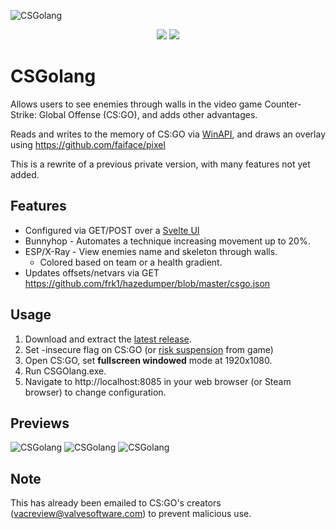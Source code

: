 ![CSGolang](https://i.imgur.com/LNNcd3u.png "Logo CSGolang")

<p align="center">
  <a href="https://forthebadge.com"><img src="https://forthebadge.com/images/badges/does-not-contain-msg.svg"></a>
  <a href="https://forthebadge.com"><img src="https://forthebadge.com/images/badges/made-with-go.svg"></a>
</p>

# CSGolang
 Allows users to see enemies through walls in the video game Counter-Strike: Global Offense (CS:GO), and adds other advantages.
 
 Reads and writes to the memory of CS:GO via [WinAPI](https://en.wikipedia.org/wiki/Windows_API), and draws an overlay using https://github.com/faiface/pixel
 
 This is a rewrite of a previous private version, with many features not yet added.
 
## Features
- Configured via GET/POST over a [Svelte UI](https://github.com/sveltejs/svelte)
- Bunnyhop - Automates a technique increasing movement up to 20%.
- ESP/X-Ray - View enemies name and skeleton through walls.
  - Colored based on team or a health gradient.
- Updates offsets/netvars via GET https://github.com/frk1/hazedumper/blob/master/csgo.json

 ## Usage
 1. Download and extract the [latest release](https://github.com/f0nkey/CSGolang/releases).
 2. Set -insecure flag on CS:GO (or [risk suspension](https://support.steampowered.com/kb/7849-RADZ-6869/) from game)
 3. Open CS:GO, set **fullscreen windowed** mode at 1920x1080.
 4. Run CSGOlang.exe.
 5. Navigate to http://localhost:8085 in your web browser (or Steam browser) to change configuration.
 
## Previews

![CSGolang](https://i.imgur.com/F1ypEnr.gif "CS UI Preview")
![CSGolang](https://thumbs.gfycat.com/NeighboringEasygoingAfricanbushviper-small.gif "CS Wall Preview")
![CSGolang](https://thumbs.gfycat.com/ComplicatedPaltryGrizzlybear-size_restricted.gif "CS Wall Preview 2")

## Note
This has already been emailed to CS:GO's creators (vacreview@valvesoftware.com) to prevent malicious use. 

